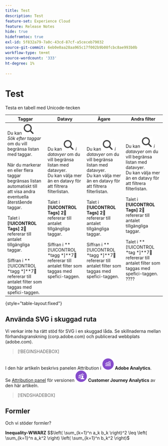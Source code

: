 ```yaml
---
title: Test
description: Test
feature-set: Experience Cloud
feature: Release Notes
hide: true
hidefromtoc: true
exl-id: 5f832a79-7a0c-43cd-87cf-a5ceceb79032
source-git-commit: 6eb0e0aa28aa965c17f002b9b08fcbc8ae993b0b
workflow-type: tm+mt
source-wordcount: '333'
ht-degree: 1%

---
```


# Test

Testa en tabell med Unicode-tecken

| Taggar | Datavy | Ägare | Andra filter |
|---|---|---|---|
| Du kan ![söka](/help/assets/icons/Search.svg) *Sök efter taggar* om du vill begränsa listan med taggar. <br/><br/>När du markerar en eller flera taggar begränsas listan automatiskt till att visa andra eventuella återstående taggar. <br/><br/>Talet i **[!UICONTROL Tags]** **2︎⃣** refererar till antalet tillgängliga taggar. <br/><br/>Siffran i **[!UICONTROL *tagg *]**7︎⃣ refererar till antalet filter som taggas med spefici-taggen. | Du kan ![söka](/help/assets/icons/Search.svg) *i datavyer* om du vill begränsa listan med datavyer. <br/>Du kan välja mer än en datavy för att filtrera filterlistan. <br/><br/>Talet i **[!UICONTROL Tags]** **2︎⃣** refererar till antalet tillgängliga taggar. <br/><br/>Siffran i **[!UICONTROL *tagg *]**7︎⃣ refererar till antalet filter som taggas med spefici-taggen. | Du kan ![söka](/help/assets/icons/Search.svg) *i datavyer* om du vill begränsa listan med datavyer. <br/>Du kan välja mer än en datavy för att filtrera filterlistan. <br/><br/>Talet i **[!UICONTROL Tags]** **2︎⃣** refererar till antalet tillgängliga taggar. <br/><br/>Siffran i **[!UICONTROL *tagg *]**7︎⃣ refererar till antalet filter som taggas med spefici-taggen. | Du kan ![söka](/help/assets/icons/Search.svg) *i datavyer* om du vill begränsa listan med datavyer. <br/>Du kan välja mer än en datavy för att filtrera filterlistan. <br/><br/>Talet i **[!UICONTROL Tags]** **2︎⃣** refererar till antalet tillgängliga taggar. <br/><br/>Talet i **[!UICONTROL *tag *]**7︎⃣ refererar till antalet filter som taggas med spefici-taggen. ???? |

{style="table-layout:fixed"}


## Använda SVG i skuggad ruta

Vi verkar inte ha rätt stöd för SVG i en skuggad låda. Se skillnaderna mellan förhandsgranskning (corp.adobe.com) och publicerad webbplats (adobe.com).

>[!BEGINSHADEBOX]

I den här artikeln beskrivs panelen Attribution i ![AdobeAnalytics](/help/assets/icons/AdobeAnalytics.svg) **Adobe Analytics**.<br/>Se [Attribution panel](https://experienceleague.adobe.com/en/docs/analytics-platform/using/cja-workspace/panels/attribution) för versionen ![CustomerJourneyAnalytics](/help/assets/icons/CustomerJourneyAnalytics.svg) **Customer Journey Analytics** av den här artikeln.

>[!ENDSHADEBOX]


## Formler

Och vi stöder formler?

**Inequality-WWARZ**
$$\left( \sum_{k=1}^n a_k b_k \right)^2 \leq \left( \sum_{k=1}^n a_k^2 \right) \left( \sum_{k=1}^n b_k^2 \right)$



